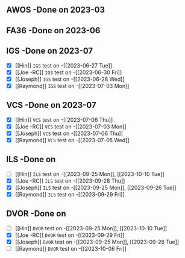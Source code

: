 ## AWOS -Done on 2023-03
## FA36 -Done on 2023-06
## IGS -Done on 2023-07
- [x] [[Hin]] `IGS` test on -[[2023-06-27 Tue]]
- [x] [[Joe -RC]] `IGS` test on -[[2023-06-30 Fri]]
- [x] [[Joseph]] `IGS` test on -[[2023-06-28 Wed]]
- [x] [[Raymond]] `IGS` test on -[[2023-07-03 Mon]]
## VCS -Done on 2023-07
- [x] [[Hin]] `VCS` test on -[[2023-07-06 Thu]]
- [x] [[Joe -RC]] `VCS` test on -[[2023-07-03 Mon]]
- [x] [[Joseph]] `VCS` test on -[[2023-07-06 Thu]]
- [x] [[Raymond]] `VCS` test on -[[2023-07-05 Wed]]
## ILS -Done on
- [ ] [[Hin]] `ILS` test on -[[2023-09-25 Mon]], [[2023-10-10 Tue]]
- [x] [[Joe -RC]] `ILS` test on -[[2023-09-28 Thu]]
- [x] [[Joseph]] `ILS` test on -[[2023-09-25 Mon]], [[2023-09-26 Tue]]
- [x] [[Raymond]] `ILS` test on -[[2023-09-29 Fri]]
## DVOR -Done on
- [ ] [[Hin]] `DVOR` test on -[[2023-09-25 Mon]], [[2023-10-10 Tue]]
- [x] [[Joe -RC]] `DVOR` test on -[[2023-09-29 Fri]]
- [x] [[Joseph]] `DVOR` test on -[[2023-09-25 Mon]], [[2023-09-26 Tue]]
- [ ] [[Raymond]] `DVOR` test on -[[2023-10-06 Fri]]

